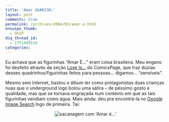 ```yaml
---
title: 'Amar é&#8230;'
layout: post
comments: true
permalink: /archives/2004/03/amar-e.html
onswipe_thumb:
  - SKIP
dsq_thread_id:
  - 1751445510
categories:
---
```

Eu achava que as figurinhas &#8220;Amar É&#8230;&#8221; eram coisa brasileira. Meu engano foi desfeito através da seção <a href="http://www.comicspage.com/loveis/" >Love Is&#8230;</a> do ComicsPage, que traz dúzias desses quadrinhos/figurinhas feitos para pessoas&#8230; digamos&#8230; &#8220;sensíveis&#8221;.

Mesmo sem Internet, bastou o álbum ter como protagonistas duas crianças nuas que o underground logo bolou uma sátira &#8211; de péssimo gosto e qualidade, mas que se tornava engraçada num contexto em que as tais figurinhas vendiam como água. Mais ainda: deu pra encontrá-la no <a href="http://images.google.com" >Google Image Search</a> logo de primeira. Taí:

<center>
  <img src=//chester.me/img/blig/amare.gif alt="sacanagem com 'Amar é...'">
</center>
